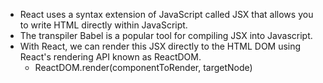 - React uses a syntax extension of JavaScript called JSX that allows you to write HTML directly within JavaScript.
- The transpiler Babel is a popular tool for compiling JSX into Javascript.
- With React, we can render this JSX directly to the HTML DOM using React's rendering API known as ReactDOM.
	- ReactDOM.render(componentToRender, targetNode)